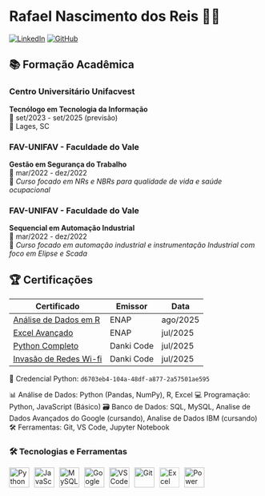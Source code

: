 # Rafael Nascimento dos Reis 👨‍💻

[![LinkedIn](https://img.shields.io/badge/-LinkedIn-blue?style=flat-square&logo=Linkedin&logoColor=white)](https://www.linkedin.com/in/rafael-nascimento-dos-reis-6b7b18233)
[![GitHub](https://img.shields.io/badge/-GitHub-181717?style=flat-square&logo=GitHub&logoColor=white)](https://github.com/Reisbq)

## 📚 Formação Acadêmica

### Centro Universitário Unifacvest
**Tecnólogo em Tecnologia da Informação**  
📅 set/2023 - set/2025 (previsão)  
📍 Lages, SC

### FAV-UNIFAV - Faculdade do Vale
**Gestão em Segurança do Trabalho**  
📅 mar/2022 - dez/2022  
📍 _Curso focado em NRs e NBRs para qualidade de vida e saúde ocupacional_
### FAV-UNIFAV - Faculdade do Vale
**Sequencial em Automação Industrial**  
📅 mar/2022 - dez/2022  
📍 _Curso focado em automação industrial e instrumentação Industrial com foco em Elipse e Scada_


## 🏆 Certificações

| Certificado | Emissor | Data |
|------------|---------|------|
| [Análise de Dados em R](https://www.enap.gov.br) | ENAP | ago/2025 |
| [Excel Avançado](https://www.enap.gov.br) | ENAP | jul/2025 |
| [Python Completo](https://cursos.dankicode.com/validate-certificate) | Danki Code | jul/2025 |
|[ Invasão de Redes Wi-fi](https://cursos.dankicode.com/validate-certificate) | Danki Code | jul/2025 
🔑 Credencial Python: `d6703eb4-104a-48df-a877-2a57501ae595`

📊 Análise de Dados: Python (Pandas, NumPy), R, Excel
💻 Programação: Python, JavaScript (Básico)
🗃️ Banco de Dados: SQL, MySQL, Analise de Dados Avançados do Google (cursando), Analise de Dados IBM (cursando) 
🛠️ Ferramentas: Git, VS Code, Jupyter Notebook

### 🛠️ Tecnologias e Ferramentas  

<div style="display: flex; gap: 10px; align-items: center; flex-wrap: wrap;">
  <!-- Linguagens -->
  <img src="https://cdn.jsdelivr.net/gh/devicons/devicon/icons/python/python-original.svg" width="40" height="40" alt="Python" title="Python" />
  <img src="https://cdn.jsdelivr.net/gh/devicons/devicon/icons/javascript/javascript-original.svg" width="40" height="40" alt="JavaScript" title="JavaScript" />
  
  <!-- Banco de Dados -->
  <img src="https://cdn.jsdelivr.net/gh/devicons/devicon/icons/mysql/mysql-original.svg" width="40" height="40" alt="MySQL" title="MySQL" />
  <img src="https://cdn.jsdelivr.net/gh/devicons/devicon/icons/googlecloud/googlecloud-original.svg" width="40" height="40" alt="Google Cloud" title="Google Analytics" />
  
  <!-- Ferramentas -->
  <img src="https://cdn.jsdelivr.net/gh/devicons/devicon/icons/vscode/vscode-original.svg" width="40" height="40" alt="VS Code" title="VS Code" />
  <img src="https://cdn.jsdelivr.net/gh/devicons/devicon/icons/git/git-original.svg" width="40" height="40" alt="Git" title="Git" />
   <img src="https://img.icons8.com/color/48/000000/microsoft-excel-2019--v1.png" 
       width="40" 
       style="filter: brightness(1.1); transition: transform 0.3s ease;" 
       alt="Excel"
       title="Microsoft Excel"
       onmouseover="this.style.transform='scale(1.1)'"
       onmouseout="this.style.transform='scale(1)'"> <img src="https://img.icons8.com/color/48/000000/power-bi.png" 
       width="40" 
       style="transition: transform 0.3s ease;" 
       alt="Power BI"
       title="Microsoft Power BI"
       onmouseover="this.style.transform='scale(1.1)'"
       onmouseout="this.style.transform='scale(1)'">
</div>
